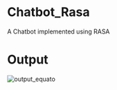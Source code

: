 # Chatbot_Rasa
A Chatbot implemented using RASA 


# Output
![output_equato](https://user-images.githubusercontent.com/113231945/221842187-0b8e38f1-c9df-4677-900a-ab0e3d501766.png)

